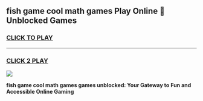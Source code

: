 
## fish game cool math games Play Online 👋 Unblocked Games
<h3>
<a href="https://news.freeplayer.one?title=fish_game_cool_math_games&ref=17CMG">CLICK TO PLAY</a></h3>
<hr>

<h3>
<a href="https://news.freeplayer.one?title=fish_game_cool_math_games&ref=17CMG">CLICK 2 PLAY</a>
  
</h3>

<a href="https://news.freeplayer.one?title=fish_game_cool_math_games&ref=17CMG/"><img src="https://clearcache.store/games.png"></a>


**fish game cool math games games unblocked: Your Gateway to Fun and Accessible Online Gaming**
